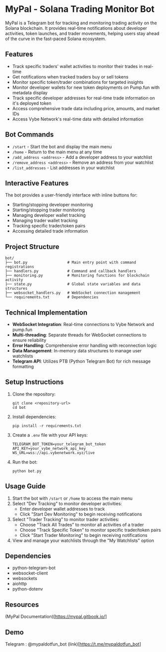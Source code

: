 # MyPal - Solana Trading Monitor Bot

MyPal is a Telegram bot for tracking and monitoring trading activity on the Solana blockchain. It provides real-time notifications about developer activities, token launches, and trader movements, helping users stay ahead of the curve in the fast-paced Solana ecosystem.

## Features

- Track specific traders' wallet activities to monitor their trades in real-time
- Get notifications when tracked traders buy or sell tokens
- Monitor specific token/trader combinations for targeted insights
- Monitor developer wallets for new token deployments on Pump.fun with metadata display
- Track specific developer addresses for real-time trade information on it's deployed token 
- Access comprehensive trade data including price, amounts, and market IDs
- Access Vybe Network's real-time data with detailed information

## Bot Commands

- `/start` - Start the bot and display the main menu
- `/home` - Return to the main menu at any time
- `/add_address <address>` - Add a developer address to your watchlist
- `/remove_address <address>` - Remove an address from your watchlist
- `/list_addresses` - List addresses in your watchlist

## Interactive Features

The bot provides a user-friendly interface with inline buttons for:
- Starting/stopping developer monitoring
- Starting/stopping trader monitoring
- Managing developer wallet tracking
- Managing trader wallet tracking
- Tracking specific trader/token pairs
- Accessing detailed trade information

## Project Structure

```
bot/
├── bot.py                  # Main entry point with command registrations
├── handlers.py             # Command and callback handlers
├── monitoring.py           # Monitoring functions for blockchain activity
├── state.py                # Global state variables and data structures
├── websocket_handlers.py   # WebSocket connection management
└── requirements.txt        # Dependencies
```

## Technical Implementation

- **WebSocket Integration**: Real-time connections to Vybe Network and pump.fun
- **Multi-threading**: Separate threads for WebSocket connections to ensure reliability
- **Error Handling**: Comprehensive error handling with reconnection logic
- **Data Management**: In-memory data structures to manage user watchlists
- **Telegram API**: Utilizes PTB (Python Telegram Bot) for rich message formatting

## Setup Instructions

1. Clone the repository:
   ```
   git clone <repository-url>
   cd bot
   ```

2. Install dependencies:
   ```
   pip install -r requirements.txt
   ```

3. Create a `.env` file with your API keys:
   ```
   TELEGRAM_BOT_TOKEN=your_telegram_bot_token
   API_KEY=your_vybe_network_api_key
   WS_URL=wss://api.vybenetwork.xyz/live
   ```

4. Run the bot:
   ```
   python bot.py
   ```

## Usage Guide

1. Start the bot with `/start` or `/home` to access the main menu
2. Select "Dev Tracking" to monitor developer activities:
   - Enter developer wallet addresses to track
   - Click "Start Dev Monitoring" to begin receiving notifications
3. Select "Trader Tracking" to monitor trader activities:
   - Choose "Track All Trades" to monitor all activities of a trader
   - Choose "Track Specific Token" to monitor specific trader/token pairs
   - Click "Start Trader Monitoring" to begin receiving notifications
4. View and manage your watchlists through the "My Watchlists" option

## Dependencies

- python-telegram-bot
- websocket-client
- websockets
- aiohttp
- python-dotenv

## Resources
(MyPal Documentation)[https://mypal.gitbook.io/]

## Demo

Telegram : @mypaldotfun_bot
(link)[https://t.me/mypaldotfun_bot]

